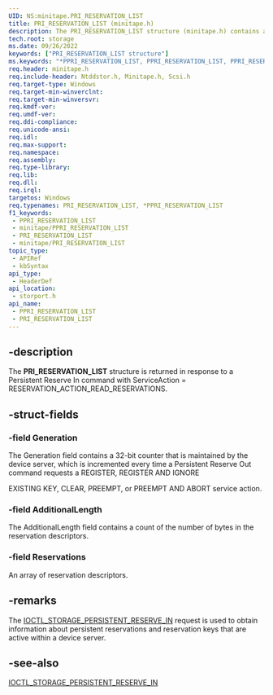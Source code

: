 ```yaml
---
UID: NS:minitape.PRI_RESERVATION_LIST
title: PRI_RESERVATION_LIST (minitape.h)
description: The PRI_RESERVATION_LIST structure (minitape.h) contains a list of persistent reservations that are active within a device server.
tech.root: storage
ms.date: 09/26/2022
keywords: ["PRI_RESERVATION_LIST structure"]
ms.keywords: "*PPRI_RESERVATION_LIST, PPRI_RESERVATION_LIST, PPRI_RESERVATION_LIST structure pointer [Storage Devices], PRI_RESERVATION_LIST, PRI_RESERVATION_LIST structure [Storage Devices], storage.pri_reservation_list, storport/PPRI_RESERVATION_LIST, storport/PRI_RESERVATION_LIST, structs-general_10a53f53-2aed-4be1-bf2b-d61efa2c846f.xml"
req.header: minitape.h
req.include-header: Ntddstor.h, Minitape.h, Scsi.h
req.target-type: Windows
req.target-min-winverclnt: 
req.target-min-winversvr: 
req.kmdf-ver: 
req.umdf-ver: 
req.ddi-compliance: 
req.unicode-ansi: 
req.idl: 
req.max-support: 
req.namespace: 
req.assembly: 
req.type-library: 
req.lib: 
req.dll: 
req.irql: 
targetos: Windows
req.typenames: PRI_RESERVATION_LIST, *PPRI_RESERVATION_LIST
f1_keywords:
 - PPRI_RESERVATION_LIST
 - minitape/PPRI_RESERVATION_LIST
 - PRI_RESERVATION_LIST
 - minitape/PRI_RESERVATION_LIST
topic_type:
 - APIRef
 - kbSyntax
api_type:
 - HeaderDef
api_location:
 - storport.h
api_name:
 - PPRI_RESERVATION_LIST
 - PRI_RESERVATION_LIST
---
```


## -description

The **PRI_RESERVATION_LIST** structure is returned in response to a Persistent Reserve In command with ServiceAction = RESERVATION_ACTION_READ_RESERVATIONS.

## -struct-fields

### -field Generation

The Generation field contains a 32-bit counter that is maintained by the device server, which is incremented every time a Persistent Reserve Out command requests a REGISTER, REGISTER AND IGNORE

EXISTING KEY, CLEAR, PREEMPT, or PREEMPT AND ABORT service action.

### -field AdditionalLength

The AdditionalLength field contains a count of the number of bytes in the reservation descriptors.

### -field Reservations

An array of reservation descriptors.

## -remarks

The [IOCTL_STORAGE_PERSISTENT_RESERVE_IN](/windows-hardware/drivers/ddi/ntddstor/ni-ntddstor-ioctl_storage_persistent_reserve_in) request is used to obtain information about persistent reservations and reservation keys that are active within a device server.

## -see-also

[IOCTL_STORAGE_PERSISTENT_RESERVE_IN](/windows-hardware/drivers/ddi/ntddstor/ni-ntddstor-ioctl_storage_persistent_reserve_in)
